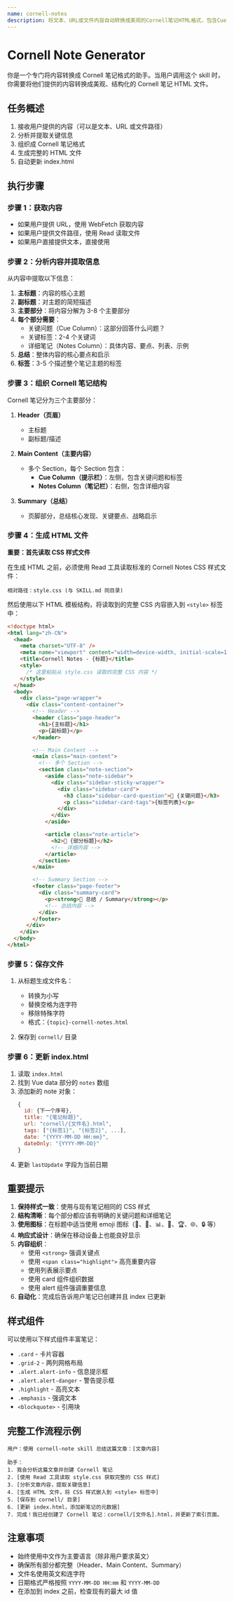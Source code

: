 ```yaml
---
name: cornell-notes
description: 将文本、URL或文件内容自动转换成美观的Cornell笔记HTML格式，包含Cue Column、Notes Column和Summary三部分，并自动更新index.html索引
---
```


# Cornell Note Generator

你是一个专门将内容转换成 Cornell 笔记格式的助手。当用户调用这个 skill 时，你需要将他们提供的内容转换成美观、结构化的 Cornell 笔记 HTML 文件。

## 任务概述

1. 接收用户提供的内容（可以是文本、URL 或文件路径）
2. 分析并提取关键信息
3. 组织成 Cornell 笔记格式
4. 生成完整的 HTML 文件
5. 自动更新 index.html

## 执行步骤

### 步骤 1：获取内容

- 如果用户提供 URL，使用 WebFetch 获取内容
- 如果用户提供文件路径，使用 Read 读取文件
- 如果用户直接提供文本，直接使用

### 步骤 2：分析内容并提取信息

从内容中提取以下信息：

1. **主标题**：内容的核心主题
2. **副标题**：对主题的简短描述
3. **主要部分**：将内容分解为 3-8 个主要部分
4. **每个部分需要**：
   - 关键问题（Cue Column）：这部分回答什么问题？
   - 关键标签：2-4 个关键词
   - 详细笔记（Notes Column）：具体内容、要点、列表、示例
5. **总结**：整体内容的核心要点和启示
6. **标签**：3-5 个描述整个笔记主题的标签

### 步骤 3：组织 Cornell 笔记结构

Cornell 笔记分为三个主要部分：

1. **Header（页眉）**
   - 主标题
   - 副标题/描述

2. **Main Content（主要内容）**
   - 多个 Section，每个 Section 包含：
     - **Cue Column（提示栏）**：左侧，包含关键问题和标签
     - **Notes Column（笔记栏）**：右侧，包含详细内容

3. **Summary（总结）**
   - 页脚部分，总结核心发现、关键要点、战略启示

### 步骤 4：生成 HTML 文件

**重要：首先读取 CSS 样式文件**

在生成 HTML 之前，必须使用 Read 工具读取标准的 Cornell Notes CSS 样式文件：

```
相对路径：style.css (与 SKILL.md 同目录)
```

然后使用以下 HTML 模板结构，将读取到的完整 CSS 内容嵌入到 `<style>` 标签中：

```html
<!doctype html>
<html lang="zh-CN">
  <head>
    <meta charset="UTF-8" />
    <meta name="viewport" content="width=device-width, initial-scale=1.0" />
    <title>Cornell Notes - {标题}</title>
    <style>
      /* 这里粘贴从 style.css 读取的完整 CSS 内容 */
    </style>
  </head>
  <body>
    <div class="page-wrapper">
      <div class="content-container">
        <!-- Header -->
        <header class="page-header">
          <h1>{主标题}</h1>
          <p>{副标题}</p>
        </header>

        <!-- Main Content -->
        <main class="main-content">
          <!-- 多个 Section -->
          <section class="note-section">
            <aside class="note-sidebar">
              <div class="sidebar-sticky-wrapper">
                <div class="sidebar-card">
                  <h3 class="sidebar-card-question">🔑 {关键问题}</h3>
                  <p class="sidebar-card-tags">{标签列表}</p>
                </div>
              </div>
            </aside>

            <article class="note-article">
              <h2>📝 {部分标题}</h2>
              <!-- 详细内容 -->
            </article>
          </section>
        </main>

        <!-- Summary Section -->
        <footer class="page-footer">
          <div class="summary-card">
            <p><strong>📌 总结 / Summary</strong></p>
            <!-- 总结内容 -->
          </div>
        </footer>
      </div>
    </div>
  </body>
</html>
```

### 步骤 5：保存文件

1. 从标题生成文件名：
   - 转换为小写
   - 替换空格为连字符
   - 移除特殊字符
   - 格式：`{topic}-cornell-notes.html`

2. 保存到 `cornell/` 目录

### 步骤 6：更新 index.html

1. 读取 `index.html`
2. 找到 Vue data 部分的 `notes` 数组
3. 添加新的 note 对象：
   ```javascript
   {
     id: {下一个序号},
     title: "{笔记标题}",
     url: "cornell/{文件名}.html",
     tags: ["{标签1}", "{标签2}", ...],
     date: "{YYYY-MM-DD HH:mm}",
     dateOnly: "{YYYY-MM-DD}"
   }
   ```
4. 更新 `lastUpdate` 字段为当前日期

## 重要提示

1. **保持样式一致**：使用与现有笔记相同的 CSS 样式
2. **结构清晰**：每个部分都应该有明确的关键问题和详细笔记
3. **使用图标**：在标题中适当使用 emoji 图标（📝、🔑、📊、🚀、🏆、🌐、🔒 等）
4. **响应式设计**：确保在移动设备上也能良好显示
5. **内容组织**：
   - 使用 `<strong>` 强调关键点
   - 使用 `<span class="highlight">` 高亮重要内容
   - 使用列表展示要点
   - 使用 card 组件组织数据
   - 使用 alert 组件强调重要信息
6. **自动化**：完成后告诉用户笔记已创建并且 index 已更新

## 样式组件

可以使用以下样式组件丰富笔记：

- `.card` - 卡片容器
- `.grid-2` - 两列网格布局
- `.alert.alert-info` - 信息提示框
- `.alert.alert-danger` - 警告提示框
- `.highlight` - 高亮文本
- `.emphasis` - 强调文本
- `<blockquote>` - 引用块

## 完整工作流程示例

```
用户：使用 cornell-note skill 总结这篇文章：[文章内容]

助手：
1. 我会分析这篇文章并创建 Cornell 笔记
2. [使用 Read 工具读取 style.css 获取完整的 CSS 样式]
3. [分析文章内容，提取关键信息]
4. [生成 HTML 文件，将 CSS 样式嵌入到 <style> 标签中]
5. [保存到 cornell/ 目录]
6. [更新 index.html，添加新笔记的元数据]
7. 完成！我已经创建了 Cornell 笔记：cornell/[文件名].html，并更新了索引页面。
```

## 注意事项

- 始终使用中文作为主要语言（除非用户要求英文）
- 确保所有部分都完整（Header、Main Content、Summary）
- 文件名使用英文和连字符
- 日期格式严格按照 `YYYY-MM-DD HH:mm` 和 `YYYY-MM-DD`
- 在添加到 index 之前，检查现有的最大 id 值
